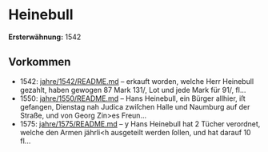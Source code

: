 # Heinebull

**Ersterwähnung:** 1542

## Vorkommen
- 1542: [jahre/1542/README.md](../jahre/1542/README.md) – erkauft worden,
welche Herr Heinebull gezahlt, haben gewogen 87 Mark
131/, Lot und jede Mark für 91/, fl...
- 1550: [jahre/1550/README.md](../jahre/1550/README.md) – Hans Heinebull, ein Bürger allhier, iſt gefangen,
Dienstag nah Judica zwiſchen Halle und Naumburg auf
der Straße, und von Georg Zin>es Freun...
- 1575: [jahre/1575/README.md](../jahre/1575/README.md) – y Hans Heinebull hat 2 Tücher verordnet, welche den
Armen jährli<h ausgeteilt werden ſollen, und hat darauf
10 fl...
